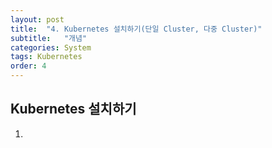 ```yaml
---
layout: post
title:  "4. Kubernetes 설치하기(단일 Cluster, 다중 Cluster)"
subtitle:   "개념"
categories: System
tags: Kubernetes
order: 4
---
```


## Kubernetes 설치하기

1. 